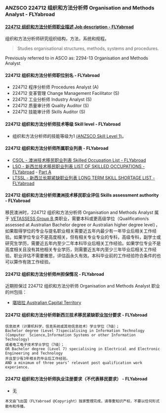 ### ANZSCO 224712 组织和方法分析师 Organisation and Methods Analyst - FLYabroad ###

####  [224712 组织和方法分析师职业描述 Job description - FLYabroad](http://www.flyabroadvisa.com/anzsco/2247.html#224712)

组织和方法分析师研究组织结构，方法，系统和规程。 

> Studies organisational structures, methods, systems and procedures.

Previously referred to in ASCO as:
2294-13 Organisation and Methods Analyst

#### 224712 组织和方法分析师职位别名 - FLYabroad
 
- 224712	 程序分析师 Procedures Analyst (A)
- 224712 变革管理 Change Management Facilitator (S)
- 224712 工业分析师 Industry Analyst (S)
- 224712 质量审计师 Quality Auditor (S)
- 224712 技能审计师 Skills Auditor (S)

#### 224712 组织和方法分析师技术等级 Skill level - FLYabroad

- 组织和方法分析师的技能等级为1 [(ANZSCO Skill Level 1)](http://www.flyabroadvisa.com/anzsco/)。

#### 224712 组织和方法分析师所属职业列表 - FLYabroad

- [CSOL - 澳洲技术移民职业列表 Skilled Occupation List - FLYabroad](http://www.flyabroadvisa.com/sol/)
- [LSO - 新西兰技术移民职业列表 LIST OF SKILLED OCCUPATIONS - FLYabroad](http://nz.flyabroadvisa.com/lso/) - [Part A](parta)
- [LTSSL - 新西兰长期紧缺职业列表 LONG TERM SKILL SHORTAGE LIST - FLYabroad](http://nz.flyabroadvisa.com/work-residence/ltssl.html)

#### 224712 组织和方法分析师澳洲技术移民职业评估 Skills assessment authority - FLYabroad

移民澳洲时，224712 组织和方法分析师 Organisation and Methods Analyst 属于 [VETASSESS Group B ](http://www.flyabroadvisa.com/ass/vetassess.html)类职业，需要本科或更高级学位（Qualification/s assessed at Australian Bachelor degree or Australian higher degree level），如果取得学位的专业与提名职业相关需要近五年内最少有一年毕业后相关工作经验。如果学位专业不是高度相关，但有相关专业专业的专科，高级专科，副学士或研究生学历，需要近五年内至少二年本科毕业后相关工作经验。如果学位专业不是高度相关且没有其他相关专业学历，则需要近五年内至少三年毕业后相关工作经验。职业评估不需要雅思，评估函永久有效。本科毕业前的工作经验符合条件的也可以算作有效工作经验。

#### 224712 组织和方法分析师州担保情况 - FLYabroad

近期担保过 224712 组织和方法分析师 Organisation and Methods Analyst 职业的州包括：

- [堪培拉 Australian Capital Territory](http://www.flyabroadvisa.com/zdb/act.html)

#### 224712 组织和方法分析师新西兰技术移民紧缺职业加分要求 - FLYabroad

    信息技术（计算机科学，信息系统或其他信息技术）学士学位（7级）；
    Bachelor degree (Level 7)specialising in Information Technology (Computer  Science,Information Systems or other Information Technology) 
    或者电工电子技术学士学位（7级）；
    OR Bachelor degree (Level 7) specialising in Electrical and Electronic  Engineering and Technology 
    并且至少有3年相关的毕业后工作经验。
    AND a minimum of three years’ relevant post qualification work experience.

#### 224712 组织和方法分析师执业注册要求（不代表移民要求） - FLYabroad

- 无

`本文由飞出国（FLYabroad @Copyright）独家整理完成，请尊重知识产权，不要以任何形式散布和传播。`